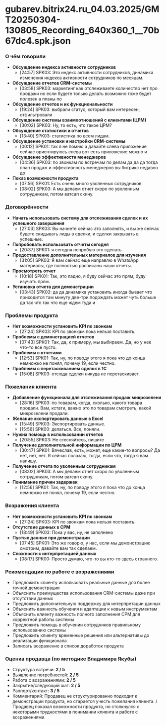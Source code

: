 # gubarev.bitrix24.ru_04.03.2025/GMT20250304-130805_Recording_640x360_1__70b67dc4.spk.json

### О чём говорили
- **Обсуждение индекса активности сотрудников**
  - [24:57] SPK03: Это индекс активности сотрудников, динамика изменения индекса активности сотрудников по месяцам.
- **Обсуждение отчетов CRM-системы**
  - [03:58] SPK03: маркетинг как отслеживаете количество нет про продажи но если будете только делать возможно тоже будет полезен а планы по
- **Обсуждение отчетов и их функциональности**
  - [19:24] SPK03: выбрали статус, который вам интересен, отфильтровали
- **Обсуждение системы взаимоотношений с клиентами (ЦРМ)**
  - [30:02] SPK03: Ну, то есть, что такое ЦРМ?
- **Обсуждение статистики и отчетов**
  - [13:40] SPK03: статистика по всем лидам.
- **Обсуждение установки и настройки CRM-системы**
  - [00:12] SPK01: так я не помню а давайте слева приложение сейчас ориентируюсь слева вот есть приложение можно и
- **Обсуждение эффективности менеджеров**
  - [04:36] SPK03: по звонкам по встречам по делам да да да тогда план продаж и эффективность менеджеров вы битрикс недавно до
- **Показ возможности продукта**
  - [07:56] SPK01: Есть очень много уволенных сотрудников.
  - [08:02] SPK03: А мы делаем отчет скоро по уволенным сотрудникам, потом ватсап скину.

### Договорённости
- **Начать использовать систему для отслеживания сделок и их успешного завершения**
  - [27:03] SPK03: Вы начнете сейчас это заполнять, и вы же сейчас будете скидывать лиды в сделки, и сделки закрывать в успешные.
- **Попробовать использовать отчеты сегодня**
  - [20:37] SPK01: я сегодня попробую это сделать.
- **Предоставление дополнительных материалов для изучения**
  - [31:05] SPK03: Я вам сейчас еще направлю в WhatsApp материалы, где полностью расписаны наши отчеты.
- **Просмотреть отчет**
  - [10:18] SPK01: Так, это ладно, я буду сейчас это прям, буду изучать прям.
- **Установка отчета для демонстрации**
  - [03:43] SPK03: да да динамика установить иногда бывает что приходится там минуту две-три подождать может чуть больше да так что так что еще ждем туда и

### Проблемы продукта
- **Нет возможности установить KPI по звонкам**
  - [27:24] SPK03: KPI по звонкам пока нельзя поставить.
- **Проблемы с демонстрацией отчетов**
  - [07:43] SPK01: Так, да, к примеру, мы выбираем. Да, но у нее что-то все пусто.
- **Проблемы с отчетами**
  - [12:53] SPK01: Так, ну, по поводу этого я пока что до конца немножко не понял, почему 19, если честно.
- **Проблемы с перетаскиванием сделок в 1С**
  - [15:08] SPK03: отсюда сделки никуда не перетаскивает.

### Пожелания клиента
- **Добавление функционала для отслеживания продаж микрозелени**
  - [28:16] SPK03: по товарам, когда, сколько, какого товара продали. Вам, кстати, важно это по товарам смотреть, какой микрозелени продали.
- **Желание экспортировать данные в Excel**
  - [15:49] SPK03: Экспортировать данные.
  - [15:56] SPK00: делаться. Все, поняли.
- **Нужна помощь в использовании отчетов**
  - [20:55] SPK03: Не стесняйтесь, пишите
- **Получение дополнительной информации по ЦРМ**
  - [30:47] SPK01: Вячеслав, есть, может, еще какие-то вопросы? Да нет, нет, нет. Я сейчас полазаю, тогда, если что, тогда я вам напишу.
- **Получение отчета по уволенным сотрудникам**
  - [08:02] SPK03: А мы делаем отчет скоро по уволенным сотрудникам, потом ватсап скину.
- **Понимание причин задержек**
  - [12:56] SPK01: Так, ну, по поводу этого я пока что до конца немножко не понял, почему 19, если честно.

### Возражения клиента
- **Нет возможности установить KPI по звонкам**
  - [27:24] SPK03: KPI по звонкам пока нельзя поставить.
- **Отсутствие данных в СРМ**
  - [18:49] SPK03: Пока у вас, ну, не заполнено
- **Пустые данные при демонстрации**
  - [07:45] SPK01: Это же говорю, у нас, если мы демонстрацию смотрим, давайте вам так сделаем.
- **Сложности с интерпретацией данных**
  - [08:17] SPK00: Просто думаю, что-то вы кто-то здесь странного.

### Рекомендации по работе с возражениями
- Предложить клиенту использовать реальные данные для более точной демонстрации
- Объяснить преимущества использования CRM-системы даже при отсутствии данных
- Предложить дополнительную поддержку для интерпретации данных
- Объяснить важность обучения и адаптации к новым инструментам
- Объяснить клиенту важность полного заполнения СРМ для корректной работы системы
- Предложить помощь в обучении сотрудников правильному использованию системы
- Предложить клиенту временные решения или альтернативы до реализации функционала
- Записать возражение в список доработок продукта

### Оценка продавца (по методике Владимира Якубы)
- Структура встречи: **2 / 5**
- Выявление потребностей: **2 / 5**
- Работа с возражениями: **2 / 5**
- Закрытие/следующий шаг: **2 / 5**
- Раппорт/контакт: **3 / 5**
- Комментарий: Продавец не структурированно подходит к демонстрации продукта, но старается учесть пожелания клиента. / Продавец показал возможности продукта, но столкнулся с некоторыми трудностями в понимании клиента и работе с возражениями.
